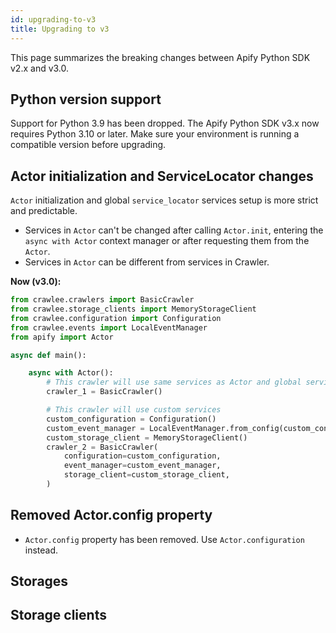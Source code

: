 ```yaml
---
id: upgrading-to-v3
title: Upgrading to v3
---
```


This page summarizes the breaking changes between Apify Python SDK v2.x and v3.0.

## Python version support

Support for Python 3.9 has been dropped. The Apify Python SDK v3.x now requires Python 3.10 or later. Make sure your environment is running a compatible version before upgrading.

## Actor initialization and ServiceLocator changes

`Actor` initialization and global `service_locator` services setup is more strict and predictable.
- Services in `Actor` can't be changed after calling `Actor.init`, entering the `async with Actor` context manager or after requesting them from the `Actor`.
- Services in `Actor` can be different from services in Crawler.


**Now (v3.0):**

```python
from crawlee.crawlers import BasicCrawler
from crawlee.storage_clients import MemoryStorageClient
from crawlee.configuration import Configuration
from crawlee.events import LocalEventManager
from apify import Actor

async def main():

    async with Actor():
        # This crawler will use same services as Actor and global service_locator
        crawler_1 = BasicCrawler()

        # This crawler will use custom services
        custom_configuration = Configuration()
        custom_event_manager = LocalEventManager.from_config(custom_configuration)
        custom_storage_client = MemoryStorageClient()
        crawler_2 = BasicCrawler(
            configuration=custom_configuration,
            event_manager=custom_event_manager,
            storage_client=custom_storage_client,
        )
```

## Removed Actor.config property
- `Actor.config` property has been removed. Use `Actor.configuration` instead.

## Storages

<!-- TODO -->

## Storage clients

<!-- TODO -->
